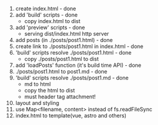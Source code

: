 1. create index.html - done
2. add 'build' scripts - done
   - copy index.html to dist
3. add 'preview' scripts - done
   - serving dist/index.html http server
4. add posts (in ./posts/post1.html) - done
5. create link to ./posts/post1.html in index.html - done
6. 'build' scripts resolve ./posts/post1.html - done
   - copy ./posts/post1.html to dist
7. add 'loadPosts' function (it's build time API) - done
8. ./posts/post1.html to post1.md - done
9. 'build' scripts resolve ./posts/post1.md - done
   - md to html
   - copy the html to dist
   - must header tag attachment!
10. layout and styling
11. use Map<filename, content> instead of fs.readFileSync
12. index.html to template(vue, astro and others)
